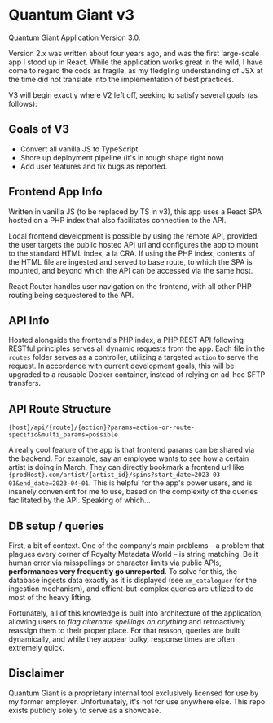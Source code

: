 # Quantum Giant v3
Quantum Giant Application Version 3.0. 

Version 2.x was written about four years ago, and was the first large-scale app I stood up in React. While the application works great in the wild, I have come to regard the cods as fragile, as my fledgling understanding of JSX at the time did not translate into the implementation of best practices. 

V3 will begin exactly where V2 left off, seeking to satisfy several goals (as follows):

## Goals of V3
- Convert all vanilla JS to TypeScript
- Shore up deployment pipeline (it's in rough shape right now)
- Add user features and fix bugs as reported.

## Frontend App Info
Written in vanilla JS (to be replaced by TS in v3), this app uses a React SPA hosted on a PHP index that also facilitates connection to the API. 

Local frontend development is possible by using the remote API, provided the user targets the public hosted API url and configures the app to mount to the standard HTML index, a la CRA. If using the PHP index, contents of the HTML file are ingested and served to base route, to which the SPA is mounted, and beyond which the API can be accessed via the same host. 

React Router handles user navigation on the frontend, with all other PHP routing being sequestered to the API.

## API Info
Hosted alongside the frontend's PHP index, a PHP REST API following RESTful principles serves all dynamic requests from the app. Each file in the `routes` folder serves as a controller, utilizing a targeted `action` to serve the request. In accordance with current development goals, this will be upgraded to a reusable Docker container, instead of relying on ad-hoc SFTP transfers.

## API Route Structure
`{host}/api/{route}/{action}?params=action-or-route-specific&multi_params=possible`

A really cool feature of the app is that frontend params can be shared via the backend. For example, say an employee wants to see how a certain artist is doing in March. They can directly bookmark a frontend url like `{prodHost}.com/artist/{artist_id}/spins?start_date=2023-03-01&end_date=2023-04-01`. This is helpful for the app's power users, and is insanely convenient for me to use, based on the complexity of the queries facilitated by the API. Speaking of which...

## DB setup / queries
First, a bit of context. One of the company's main problems – a problem that plagues every corner of Royalty Metadata World – is string matching. Be it human error via misspellings or character limits via public APIs, **performances very frequently go unreported**. To solve for this, the database ingests data exactly as it is displayed (see `xm_cataloguer` for the ingestion mechanism), and effient-but-complex queries are utilized to do most of the heavy lifting. 

Fortunately, all of this knowledge is built into architecture of the application, allowing users to *flag alternate spellings on anything* and retroactively reassign them to their proper place. For that reason, queries are built dynamically, and while they appear bulky, response times are often extremely quick.

## Disclaimer
Quantum Giant is a proprietary internal tool exclusively licensed for use by my former employer. Unfortunately, it's not for use anywhere else. This repo exists publicly solely to serve as a showcase.

